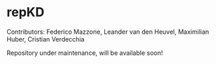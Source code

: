 # repKD

Contributors:
Federico Mazzone,
Leander van den Heuvel,
Maximilian Huber,
Cristian Verdecchia

Repository under maintenance, will be available soon!